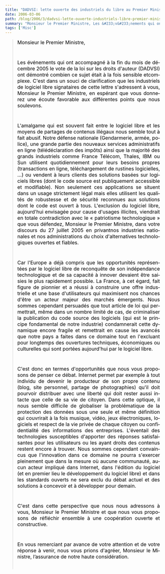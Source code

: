 ```yaml
---
title: "DADVSI: lette ouverte des industriels du libre au Premier Ministre"
date: 2006-03-06
path: /blog/2006/3/dadvsi-lette-ouverte-industriels-libre-premier-ministre
summary: "Monsieur le Premier Ministre, Les &#233;v&#233;nements qui ont accompagn&#233; &#224; la fin du mois de d&#233;cembre 2005 le vote de la loi sur les droits d'auteur (DADVSI) ont d&#233;montr&#233; combien ce sujet &#233;tait &#224; la fois sensible etcomplexe."
tags: ['Misc']
---
```


<blockquote>
   <p style="margin-bottom: 0in;" align="justify" lang="fr-FR"><font color="#000000"><font size="3">Monsieur le Premier
   Ministre,</font></font></p>

   <p style="margin-bottom: 0in;" align="justify" lang="fr-FR"><br></p>

   <p style="margin-bottom: 0in;" align="justify" lang="fr-FR"><font color="#000000"><font size="3">Les &#233;v&#233;nements qui ont accompagn&#233; &#224; la fin
   du mois de d&#233;cembre 2005 le vote de la loi sur les droits d'auteur (DADVSI)
   ont d&#233;montr&#233; combien ce sujet &#233;tait &#224; la fois sensible etcomplexe. C'est
   dans un souci de clarification que les industriels de logiciel libre
   signataires de cette lettre s'adressent &#224; vous, Monsieur le Premier
   Ministre, en esp&#233;rant que vous donnerez une &#233;coute favorable aux
   diff&#233;rentes points que nous soulevons.</font></font></p>

   <p style="margin-bottom: 0in;" align="justify" lang="fr-FR"><br></p>

   <p style="margin-bottom: 0in;" align="justify"><span style=""><span style="font-style: normal;"><span lang="fr-FR"><font size="3"><font color="#000000">L'amalgame qui <font face="Thorndale, Times New Roman, serif"></font>est souvent fait entre le
   logiciel libre et les moyens de partages de contenus ill&#233;gaux nous semble
   tout &#224; fait abusif. Notre d&#233;fense nationale (Gendarmerie, arm&#233;e, police),
   une grande partie des nouveaux services administratifs en ligne
   (t&#233;l&#233;d&#233;claration des imp&#244;ts) ainsi que la majorit&#233; des grands industriels
   comme France T&#233;l&#233;com, Thales, IBM ou Sun utilisent quotidiennement pour
   leurs besoins propres (transactions en ligne, t&#233;l&#233;chargement de rustines
   logicielles, ...) ou vendent &#224; leurs clients des solutions bas&#233;es sur
   logiciels libres (dont le code source est publiquement accessible et
   modifiable). Non seulement ces applications se situent dans un usage
   strictement l&#233;gal mais elles utilisent les qualit&#233;s de robustesse et de
   s&#233;curit&#233; reconnues aux solutions dont le code est ouvert &#224; tous.
   L'exclusion du logiciel libre, aujourd'hui envisag&#233;e pour cause d'usages
   illicites, viendrait en totale contradiction avec le &#171;&#160;patriotisme
   technologique&#160;&#187; que vous d&#233;fendez, Monsieur le Premier Ministre, dans
   votre discours du 27 juillet 2005 en privantnos industries nationales et
   nos administrations du choix d'alternatives technologiques ouvertes et
   fiables.</font></font></span></span></span></p>

   <p style="margin-bottom: 0in; font-style: normal;" align="justify" lang="fr-FR"><br></p>

   <p style="margin-bottom: 0in; font-style: normal;" align="justify" lang="fr-FR"><font color="#000000"><font size="3">Car l'Europe a d&#233;j&#224;
   compris que les opportunit&#233;s repr&#233;sent&#233;es par le logiciel libre de
   reconqu&#234;te de son ind&#233;pendance technologique et de sa capacit&#233; &#224; innover
   devaient &#234;tre saisies le plus rapidement possible. La France, &#224; cet &#233;gard,
   fait figure de pionnier et a r&#233;ussi &#224; construire une offre industrielle et
   une base d'utilisateurs qui maximisent nos chances d'&#234;tre un acteur majeur
   des march&#233;s &#233;mergents. Nous sommes cependant persuad&#233;s que tout article de
   loi qui permettrait, <font face="Thorndale, Times New Roman, serif"></font>m&#234;me dans un nombre limit&#233;
   de cas, de criminaliser la publication du code source des logiciels (qui
   est le principe fondamental de notre industrie) condamnerait cette
   dynamique encore fragile et remettrait en cause les avanc&#233;s que notre pays
   a faites dans ce domaine tout en l'excluant pour longtemps des ouvertures
   techniques, &#233;conomiques ou culturelles qui sont port&#233;es aujourd'hui par le
   logiciel libre.</font></font></p>

   <p style="margin-bottom: 0in; font-style: normal;" align="justify" lang="fr-FR"><br></p>

   <p style="margin-bottom: 0in; font-style: normal;" align="justify" lang="fr-FR"><font color="#000000"><font size="3">C'est donc en termes
   d'opportunit&#233;s que nous vous proposons de penser ce d&#233;bat. Internet permet
   par exemple &#224; tout individu de devenir le producteur de son propre contenu
   (blog, site personnel, partage de photographies) qu'il doit pourvoir
   distribuer avec une libert&#233; qui doit rester aussi intacte que celle de sa
   vie de citoyen. Dans cette optique, il nous semble difficile de globaliser
   la probl&#233;matique de la protection des donn&#233;es sous une seule et m&#234;me
   d&#233;finition qui couvrirait &#224; la fois musique, vid&#233;o, jeux &#233;lectroniques,
   logiciels et respect de la vie priv&#233;e de chaque citoyen ou confidentialit&#233;
   des informations des entreprises. L'&#233;ventail des technologies susceptibles
   d'apporter des r&#233;ponses satisfaisantes pour les utilisateurs ou les ayant
   droits des contenus restent encore &#224; trouver. Nous sommes cependant
   convaincus que l'innovation dans ce domaine ne pourra s'exercer pleinement
   que dans la mesure o&#249; aucune communaut&#233;, aucun acteur impliqu&#233; dans
   Internet, dans l'&#233;dition du logiciel (et en premier lieu le d&#233;veloppement
   du logiciel libre) et dans les standards ouverts ne sera exclu du d&#233;bat
   actuel et des solutions &#224; concevoir et &#224; d&#233;velopper pour
   demain.</font></font></p>

   <p style="margin-bottom: 0in;" align="justify" lang="fr-FR"><br></p>

   <p style="margin-bottom: 0in; font-style: normal;" align="justify" lang="fr-FR"><font color="#000000"><font size="3">C'est dans cette
   perspective que nous nous adressons &#224; vous, Monsieur le Premier Ministre et
   que nous vous proposons de r&#233;fl&#233;chir ensemble &#224; une coop&#233;ration ouverte et
   constructive.</font></font></p>

   <p style="margin-bottom: 0in; font-style: normal;" align="justify" lang="fr-FR"><br></p>

   <p style="margin-bottom: 0in; font-style: normal;" align="justify" lang="fr-FR"><font color="#000000"><font size="3">En vous remerciant par
   avance de votre attention et de votre r&#233;ponse &#224; venir, nous vous prions
   d'agr&#233;er, Monsieur le Ministre, l&#8217;assurance de notre haute
   consid&#233;ration.</font></font></p>

   <p style="margin-bottom: 0in; font-style: normal;" align="justify" lang="fr-FR"><br></p>
  </blockquote> 

